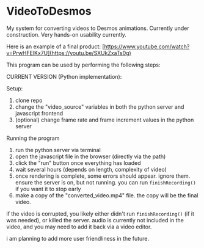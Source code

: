 # VideoToDesmos
My system for converting videos to Desmos animations. 
Currently under construction. Very hands-on usability currently.

Here is an example of a final product: [https://www.youtube.com/watch?v=PrwHFElKx7U](https://youtu.be/SXUkZxaTs0g) 

This program can be used by performing the following steps:



CURRENT VERSION (Python implementation):

Setup:
1. clone repo
2. change the "video_source" variables in both the python server and javascript frontend
3. (optional) change frame rate and frame increment values in the python server

Running the program
1. run the python server via terminal
2. open the javascript file in the browser (directly via the path)
3. click the "run" button once everything has loaded
4. wait several hours (depends on length, complexity of video)
5. once rendering is complete, some errors should appear. ignore them. ensure the server is on, but not running. you can run `finishRecording()` if you want it to stop early
6. make a copy of the "converted_video.mp4" file. the copy will be the final video.

if the video is corrupted, you likely either didn't run `finishRecording()` (if it was needed), or killed the server.
audio is currently not included in the video, and you may need to add it back via a video editor.

i am planning to add more user friendliness in the future.
